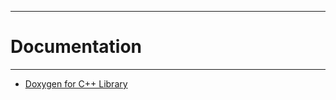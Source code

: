 -----------------------------
# **Documentation**
----------------------------
* [Doxygen for C++ Library](https://1232Konstantin/homework4/tree/gh-pages/html/index.html)
